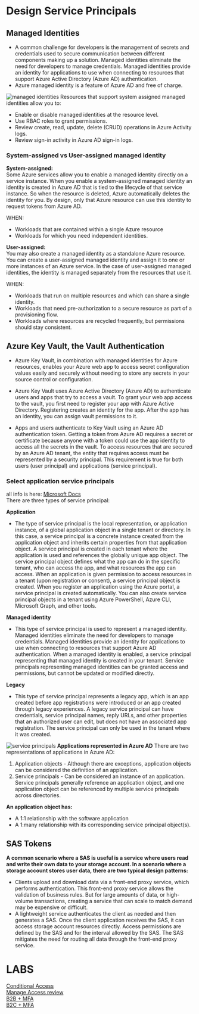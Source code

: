 # Design Service Principals
## Managed Identities
* A common challenge for developers is the management of secrets and credentials used to secure communication between different components making up a solution.
Managed identities eliminate the need for developers to manage credentials. Managed identities provide an identity for applications
to use when connecting to resources that support Azure Active Directory (Azure AD) authentication.
* Azure managed identity is a feature of Azure AD and free of charge.

![managed identities](https://user-images.githubusercontent.com/4239376/162589365-17bbe18d-cbb7-4fa8-998e-efee5025a732.png)
Resources that support system assigned managed identities allow you to:  

* Enable or disable managed identities at the resource level.
* Use RBAC roles to grant permissions.
* Review create, read, update, delete (CRUD) operations in Azure Activity logs.
* Review sign-in activity in Azure AD sign-in logs.

### System-assigned vs User-assigned managed identity
**System-assigned:**  
Some Azure services allow you to enable a managed identity directly on a service instance. When you enable a system-assigned managed identity an identity is created in Azure AD that is tied to the lifecycle of that service instance. So when the resource is deleted, Azure automatically deletes the identity for you. By design, only that Azure resource can use this identity to request tokens from Azure AD.  
   
WHEN: 
* Workloads that are contained within a single Azure resource
* Workloads for which you need independent identities. 
 
**User-assigned:**  
You may also create a managed identity as a standalone Azure resource. You can create a user-assigned managed identity and assign it to one or more instances of an Azure service. In the case of user-assigned managed identities, the identity is managed separately from the resources that use it.

WHEN:  
* Workloads that run on multiple resources and which can share a single identity.
* Workloads that need pre-authorization to a secure resource as part of a provisioning flow.
* Workloads where resources are recycled frequently, but permissions should stay consistent.

## Azure Key Vault, the Vault Authentication
* Azure Key Vault, in combination with managed identities for Azure resources, enables your Azure web app to access secret configuration values easily and securely without needing to store any secrets in your source control or configuration.

* Azure Key Vault uses Azure Active Directory (Azure AD) to authenticate users and apps that try to access a vault. To grant your web app access to the vault, you first need to register your app with Azure Active Directory. Registering creates an identity for the app. After the app has an identity, you can assign vault permissions to it.

* Apps and users authenticate to Key Vault using an Azure AD authentication token. Getting a token from Azure AD requires a secret or certificate because anyone with a token could use the app identity to access all the secrets in the vault. To access resources that are secured by an Azure AD tenant, the entity that requires access must be represented by a security principal. This requirement is true for both users (user principal) and applications (service principal). 

### Select application service principals
all info is here: [Microsoft Docs](https://docs.microsoft.com/en-us/learn/modules/design-authentication-authorization-solutions/9-design-service-principals)  
There are three types of service principal:

**Application**
* The type of service principal is the local representation, or application instance, of a global application object in a single tenant or directory. In this case, a service principal is a concrete instance created from the application object and inherits certain properties from that application object. A service principal is created in each tenant where the application is used and references the globally unique app object. The service principal object defines what the app can do in the specific tenant, who can access the app, and what resources the app can access. When an application is given permission to access resources in a tenant (upon registration or consent), a service principal object is created. When you register an application using the Azure portal, a service principal is created automatically. You can also create service principal objects in a tenant using Azure PowerShell, Azure CLI, Microsoft Graph, and other tools.

**Managed identity** 
* This type of service principal is used to represent a managed identity. Managed identities eliminate the need for developers to manage credentials. Managed identities provide an identity for applications to use when connecting to resources that support Azure AD authentication. When a managed identity is enabled, a service principal representing that managed identity is created in your tenant. Service principals representing managed identities can be granted access and permissions, but cannot be updated or modified directly.

**Legacy** 
* This type of service principal represents a legacy app, which is an app created before app registrations were introduced or an app created through legacy experiences. A legacy service principal can have credentials, service principal names, reply URLs, and other properties that an authorized user can edit, but does not have an associated app registration. The service principal can only be used in the tenant where it was created.

![service principals](https://user-images.githubusercontent.com/4239376/162589813-26d2631a-858e-43bb-9268-5d5c5da90d52.png)
**Applications represented in Azure AD**
There are two representations of applications in Azure AD:  

1. Application objects - Although there are exceptions, application objects can be considered the definition of an application.
2. Service principals - Can be considered an instance of an application. Service principals generally reference an application object, and one application object can be referenced by multiple service principals across directories.

**An application object has:**
* A 1:1 relationship with the software application
* A 1:many relationship with its corresponding service principal object(s).

## SAS Tokens
**A common scenario where a SAS is useful is a service where users read and write their own data to your storage account. In a scenario where a storage account stores user data, there are two typical design patterns:**  

* Clients upload and download data via a front-end proxy service, which performs authentication. This front-end proxy service allows the validation of business rules. But for large amounts of data, or high-volume transactions, creating a service that can scale to match demand may be expensive or difficult.
* A lightweight service authenticates the client as needed and then generates a SAS. Once the client application receives the SAS, it can access storage account resources directly. Access permissions are defined by the SAS and for the interval allowed by the SAS. The SAS mitigates the need for routing all data through the front-end proxy service.

# LABS
[Conditional Access](https://docs.microsoft.com/en-us/learn/modules/plan-implement-administer-conditional-access/)    
[Manage Access review](https://docs.microsoft.com/en-us/learn/modules/plan-implement-manage-access-review/)  
[B2B + MFA](https://docs.microsoft.com/en-us/learn/modules/enable-external-collaboration-with-b2b/)  
[B2C + MFA](https://docs.microsoft.com/en-us/learn/modules/enable-external-access-with-b2c/)  
